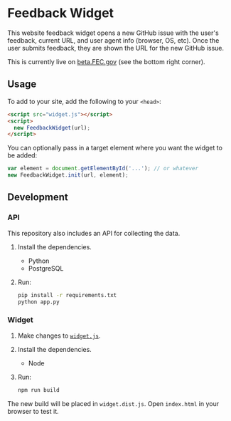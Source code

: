 # Feedback Widget

This website feedback widget opens a new GitHub issue with the user's feedback, current URL, and user agent info (browser, OS, etc). Once the user submits feedback, they are shown the URL for the new GitHub issue.

This is currently live on [beta.FEC.gov](https://beta.fec.gov) (see the bottom right corner).

## Usage

To add to your site, add the following to your `<head>`:

```html
<script src="widget.js"></script>
<script>
  new FeedbackWidget(url);
</script>
```

You can optionally pass in a target element where you want the widget to be added:

```javascript
var element = document.getElementById('...'); // or whatever
new FeedbackWidget.init(url, element);
```

## Development

### API

This repository also includes an API for collecting the data.

1. Install the dependencies.
    * Python
    * PostgreSQL
1. Run:

    ```bash
    pip install -r requirements.txt
    python app.py
    ```

### Widget

1. Make changes to [`widget.js`](widget.js).
1. Install the dependencies.
    * Node
1. Run:

    ```bash
    npm run build
    ```

The new build will be placed in `widget.dist.js`. Open `index.html` in your browser to test it.
